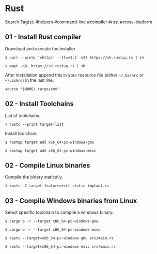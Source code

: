 # Rust

Search Tag(s): #helpers #command-line #compiler #rust #cross-platform

## 01 - Install Rust compiler

Download and execute the installer.

```
$ curl --proto '=https' --tlsv1.2 -sSf https://sh.rustup.rs | sh

$ wget -qO- https://sh.rustup.rs | sh
```

After installation append this in your resource file (either `~/.bashrc` or `~/.zshrc`) in the last line.

```
source "$HOME/.cargo/env"
```

## 02 - Install Toolchains

List of toolchains.

```
> rustc --print target-list
```

Install toolchain.

```
$ rustup target add x86_64-pc-windows-gnu

$ rustup target add x86_64-pc-windows-msvc
```

## 02 - Compile Linux binaries

Compile the binary statically.

```
$ rustc -C target-feature=+crt-static implant.rs
```

## 03 - Compile Windows binaries from Linux

Select specific toolchain to compile a windows binary.

```
$ cargo b -r --target x86_64-pc-windows-gnu

$ cargo b -r --target x86_64-pc-windows-msvc

$ rustc --target=x86_64-pc-windows-gnu src/main.rs

$ rustc --target=x86_64-pc-windows-msvc src/main.rs
```